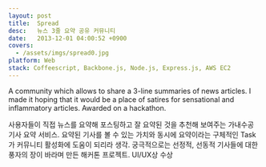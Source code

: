 ```yaml
---
layout: post
title:  Spread
desc:   뉴스 3줄 요약 공유 커뮤니티
date:   2013-12-01 04:00:52 +0900
covers:
  - /assets/imgs/spread0.jpg
platform: Web
stack: Coffeescript, Backbone.js, Node.js, Express.js, AWS EC2
---
```

A community which allows to share a 3-line summaries of news articles. I made it hoping that it would be a place of satires for sensational and inflammatory articles. Awarded on a hackathon.

사용자들이 직접 뉴스를 요약해 포스팅하고 잘 요약된 것을 추천해 보여주는 가내수공 기사 요약 서비스. 요약된 기사를 볼 수 있는 가치와 동시에 요약이라는 구체적인 Task가 커뮤니티 활성화에 도움이 되리라 생각. 궁극적으로는 선정적, 선동적 기사들에 대한 풍자의 장이 바라며 만든 해커톤 프로젝트. UI/UX상 수상
